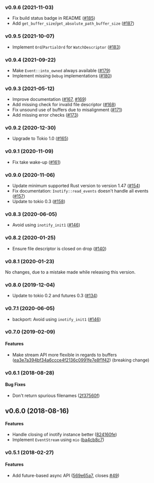 ### v0.9.6 (2021-11-03)

- Fix build status badge in README ([#185])
- Add `get_buffer_size`/`get_absolute_path_buffer_size` ([#187])

[#185]: https://github.com/hannobraun/inotify-rs/pull/185
[#187]: https://github.com/hannobraun/inotify-rs/pull/187


### v0.9.5 (2021-10-07)

- Implement `Ord`/`PartialOrd` for `WatchDescriptor` ([#183])

[#183]: https://github.com/hannobraun/inotify-rs/pull/183


### v0.9.4 (2021-09-22)

- Make `Event::into_owned` always available ([#179])
- Implement missing `Debug` implementations ([#180])

[#179]: https://github.com/hannobraun/inotify-rs/pull/179
[#180]: https://github.com/hannobraun/inotify-rs/pull/180


### v0.9.3 (2021-05-12)

- Improve documentation ([#167], [#169])
- Add missing check for invalid file descriptor ([#168])
- Fix unsound use of buffers due to misalignment ([#171])
- Add missing error checks ([#173])

[#167]: https://github.com/hannobraun/inotify-rs/pull/167
[#168]: https://github.com/hannobraun/inotify-rs/pull/168
[#169]: https://github.com/hannobraun/inotify-rs/pull/169
[#171]: https://github.com/hannobraun/inotify-rs/pull/171
[#173]: https://github.com/hannobraun/inotify-rs/pull/173


### v0.9.2 (2020-12-30)

- Upgrade to Tokio 1.0 ([#165])

[#165]: https://github.com/hannobraun/inotify/pull/165


<a name="v0.9.1"></a>
### v0.9.1 (2020-11-09)

- Fix take wake-up ([#161])

[#161]: https://github.com/hannobraun/inotify/pull/161


<a name="v0.9.0"></a>
### v0.9.0 (2020-11-06)

- Update minimum supported Rust version to version 1.47 ([#154])
- Fix documentation: `Inotify::read_events` doesn't handle all events ([#157])
- Update to tokio 0.3 ([#158])

[#154]: https://github.com/hannobraun/inotify/pull/154
[#157]: https://github.com/hannobraun/inotify/pull/157
[#158]: https://github.com/hannobraun/inotify/pull/158


<a name="v0.8.3"></a>
### v0.8.3 (2020-06-05)

- Avoid using `inotify_init1` ([#146])

[#146]: https://github.com/hannobraun/inotify/pull/146


<a name="v0.8.2"></a>
### v0.8.2 (2020-01-25)

- Ensure file descriptor is closed on drop ([#140])

[#140]: https://github.com/inotify-rs/inotify/pull/140


<a name="v0.8.1"></a>
### v0.8.1 (2020-01-23)

No changes, due to a mistake made while releasing this version.


<a name="v0.8.0"></a>
### v0.8.0 (2019-12-04)

- Update to tokio 0.2 and futures 0.3 ([#134])

[#134]: https://github.com/inotify-rs/inotify/pull/134


<a name="v0.7.1"></a>
### v0.7.1 (2020-06-05)

- backport: Avoid using `inotify_init1` ([#146])

[#146]: https://github.com/hannobraun/inotify/pull/146


<a name="v0.7.0"></a>
### v0.7.0 (2019-02-09)

#### Features

* Make stream API more flexible in regards to buffers ([ea3e7a394bf34a6ccce4f2136c0991fe7e8f1f42](ea3e7a394bf34a6ccce4f2136c0991fe7e8f1f42)) (breaking change)

<a name="v0.6.1"></a>
### v0.6.1 (2018-08-28)


#### Bug Fixes

*   Don't return spurious filenames ([2f37560f](2f37560f))



<a name="v0.6.0"></a>
## v0.6.0 (2018-08-16)


#### Features

*   Handle closing of inotify instance better ([824160fe](824160fe))
*   Implement `EventStream` using `mio` ([ba4cb8c7](ba4cb8c7))



<a name="v0.5.1"></a>
### v0.5.1 (2018-02-27)

#### Features

*   Add future-based async API ([569e65a7](569e65a7), closes [#49](49))



